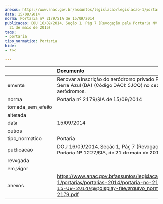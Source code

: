 ```yaml
---
anexos: https://www.anac.gov.br/assuntos/legislacao/legislacao-1/portarias/portarias-2014/portaria-no-2179-sia-de-15-09-2014/@@display-file/arquivo_norma/PA2014-2179.pdf
data: 15/09/2014
norma: Portaria nº 2179/SIA de 15/09/2014
publicacao: DOU 16/09/2014, Seção 1, Pág 7 (Revogação pela Portaria Nº 1227/SIA, de
  21 de maio de 2015)
tags:
- portaria
tipo_normatico: Portaria
hide: 
- toc 
 
---
```


|                    | Documento                                                                                                                                                         |
|:-------------------|:------------------------------------------------------------------------------------------------------------------------------------------------------------------|
| ementa             | Renovar a inscrição do aeródromo privado Fazenda Serra Azul (BA) (Código OACI: SJCQ) no cadastro de aeródromos.                                                   |
| norma              | Portaria nº 2179/SIA de 15/09/2014                                                                                                                                |
| tornada_sem_efeito |                                                                                                                                                                   |
| alterada           |                                                                                                                                                                   |
| data               | 15/09/2014                                                                                                                                                        |
| outros             |                                                                                                                                                                   |
| tipo_normatico     | Portaria                                                                                                                                                          |
| publicacao         | DOU 16/09/2014, Seção 1, Pág 7 (Revogação pela Portaria Nº 1227/SIA, de 21 de maio de 2015)                                                                       |
| revogada           |                                                                                                                                                                   |
| em_vigor           |                                                                                                                                                                   |
| anexos             | https://www.anac.gov.br/assuntos/legislacao/legislacao-1/portarias/portarias-2014/portaria-no-2179-sia-de-15-09-2014/@@display-file/arquivo_norma/PA2014-2179.pdf |